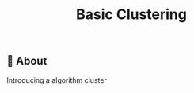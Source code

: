 <h1 align="center">Basic Clustering</h1>

<br>

## :dart: About ##

Introducing a algorithm cluster
